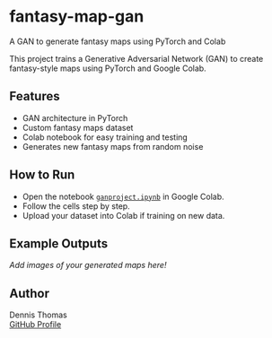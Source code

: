 # fantasy-map-gan
A GAN to generate fantasy maps using PyTorch and Colab


This project trains a Generative Adversarial Network (GAN) to create fantasy-style maps using PyTorch and Google Colab.

## Features
- GAN architecture in PyTorch
- Custom fantasy maps dataset
- Colab notebook for easy training and testing
- Generates new fantasy maps from random noise

## How to Run

- Open the notebook [`ganproject.ipynb`](ganproject.ipynb) in Google Colab.
- Follow the cells step by step.
- Upload your dataset into Colab if training on new data.

## Example Outputs

_Add images of your generated maps here!_

## Author

Dennis Thomas  
[GitHub Profile](https://github.com/DennisThomas-6)
